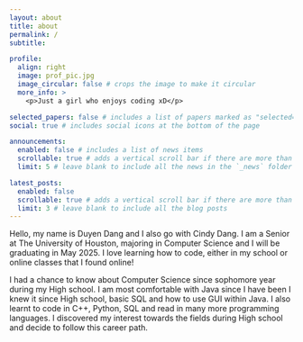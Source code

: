 ```yaml
---
layout: about
title: about
permalink: /
subtitle: 

profile:
  align: right
  image: prof_pic.jpg
  image_circular: false # crops the image to make it circular
  more_info: >
    <p>Just a girl who enjoys coding xD</p>

selected_papers: false # includes a list of papers marked as "selected={true}"
social: true # includes social icons at the bottom of the page

announcements:
  enabled: false # includes a list of news items
  scrollable: true # adds a vertical scroll bar if there are more than 3 news items
  limit: 5 # leave blank to include all the news in the `_news` folder

latest_posts:
  enabled: false
  scrollable: true # adds a vertical scroll bar if there are more than 3 new posts items
  limit: 3 # leave blank to include all the blog posts
---
```


Hello, my name is Duyen Dang and I also go with Cindy Dang. I am a Senior at The University of Houston, majoring in Computer Science and I will be graduating in May 2025. I love learning how to code, either in my school or online classes that I found online!

I had a chance to know about Computer Science since sophomore year during my High school. I am most comfortable with Java since I have been I knew it since High school, basic SQL and how to use GUI within Java. I also learnt to code in C++, Python, SQL and read in many more programming languages. I discovered my interest towards the fields during High school and decide to follow this career path.
